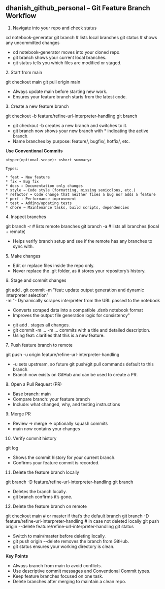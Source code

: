 ## dhanish_github_personal – Git Feature Branch Workflow

1. Navigate into your repo and check status

  cd notebook-generator
  git branch          # lists local branches
  git status          # shows any uncommitted changes
  
  * cd notebook-generator moves into your cloned repo.
  * git branch shows your current local branches.
  * git status tells you which files are modified or staged.

2️. Start from main

  git checkout main
  git pull origin main
  
  * Always update main before starting new work.
  * Ensures your feature branch starts from the latest code.

3️. Create a new feature branch

  git checkout -b feature/refine-url-interpreter-handling
  git branch
  
  * git checkout -b <branch> creates a new branch and switches to it.
  * git branch now shows your new branch with * indicating the active branch.
  * Name branches by purpose: feature/, bugfix/, hotfix/, etc.

  **Use Conventional Commits**

    <type>(optional-scope): <short summary>
    
    Types:
    
    * feat → New feature
    * fix → Bug fix
    * docs → Documentation only changes
    * style → Code style (formatting, missing semicolons, etc.)
    * refactor → Code change that neither fixes a bug nor adds a feature
    * perf → Performance improvement
    * test → Adding/updating tests
    * chore → Maintenance tasks, build scripts, dependencies


4️. Inspect branches

  git branch -r       # lists remote branches
  git branch -a       # lists all branches (local + remote)
  
  * Helps verify branch setup and see if the remote has any branches to sync with.


5️. Make changes
  
  * Edit or replace files inside the repo only.
  * Never replace the .git folder, as it stores your repository’s history.

6️. Stage and commit changes

  git add .
  git commit -m "feat: update output generation and dynamic interpreter selection" \
             -m "- Dynamically scrapes interpreter from the URL passed to the notebook
  - Converts scraped data into a compatible .dsnb notebook format
  - Improves the output file generation logic for consistency"
  
  * git add . stages all changes.
  * git commit -m ... -m ... commits with a title and detailed description.
  * Using feat: clarifies that this is a new feature.

7️. Push feature branch to remote

  git push -u origin feature/refine-url-interpreter-handling
  
  * -u sets upstream, so future git push/git pull commands default to this branch.
  * Branch now exists on GitHub and can be used to create a PR.

8️. Open a Pull Request (PR)

  * Base branch: main
  * Compare branch: your feature branch
  * Include: what changed, why, and testing instructions

9️. Merge PR

  * Review → merge → optionally squash commits
  * main now contains your changes

10. Verify commit history

  git log

  * Shows the commit history for your current branch.
  * Confirms your feature commit is recorded.

11. Delete the feature branch locally

  git branch -D feature/refine-url-interpreter-handling
  git branch
  
  * Deletes the branch locally.
  * git branch confirms it’s gone.

12. Delete the feature branch on remote

  git checkout main   # or master if that’s the default branch
  git branch -D feature/refine-url-interpreter-handling  # in case not deleted locally
  git push origin --delete feature/refine-url-interpreter-handling
  git status
  
  * Switch to main/master before deleting locally.
  * git push origin --delete removes the branch from GitHub.
  * git status ensures your working directory is clean.

**Key Points**

* Always branch from main to avoid conflicts.
* Use descriptive commit messages and Conventional Commit types.
* Keep feature branches focused on one task.
* Delete branches after merging to maintain a clean repo.

